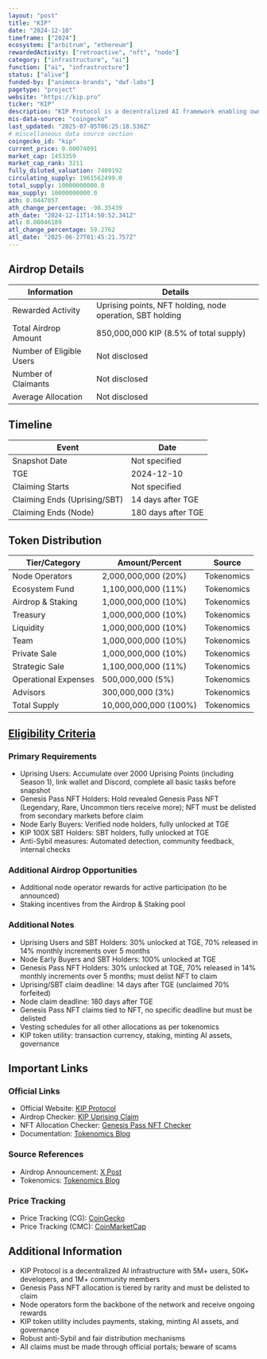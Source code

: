 ```yaml
---
layout: "post"
title: "KIP"
date: "2024-12-10"
timeframe: ["2024"]
ecosystem: ["arbitrum", "ethereum"]
rewardedActivity: ["retroactive", "nft", "node"]
category: ["infrastructure", "ai"]
function: ["ai", "infrastructure"]
status: ["alive"]
funded-by: ["animoca-brands", "dwf-labs"]
pagetype: "project"
website: "https://kip.pro"
ticker: "KIP"
description: "KIP Protocol is a decentralized AI framework enabling owners of AI apps, models, and knowledge bases to deploy, connect, and monetize their AI assets in Web3. It empowers developers and contributors through a robust, battle-tested infrastructure and community-driven incentives."
mis-data-source: "coingecko"
last_updated: "2025-07-05T06:25:18.536Z"
# miscellaneous data source section
coingecko_id: "kip"
current_price: 0.00074091
market_cap: 1453359
market_cap_rank: 3211
fully_diluted_valuation: 7409192
circulating_supply: 1961562499.0
total_supply: 10000000000.0
max_supply: 10000000000.0
ath: 0.0447057
ath_change_percentage: -98.35439
ath_date: "2024-12-11T14:50:52.341Z"
atl: 0.00046189
atl_change_percentage: 59.2762
atl_date: "2025-06-27T01:45:21.757Z"
---
```


## Airdrop Details

| Information              | Details                                                                 |
| ------------------------ | ----------------------------------------------------------------------- |
| Rewarded Activity        | Uprising points, NFT holding, node operation, SBT holding                |
| Total Airdrop Amount     | 850,000,000 KIP (8.5% of total supply)                                  |
| Number of Eligible Users | Not disclosed                                                           |
| Number of Claimants      | Not disclosed                                                           |
| Average Allocation       | Not disclosed                                                           |

## Timeline

| Event                    | Date                  |
| ------------------------ | --------------------- |
| Snapshot Date            | Not specified         |
| TGE                      | 2024-12-10            |
| Claiming Starts          | Not specified         |
| Claiming Ends (Uprising/SBT) | 14 days after TGE  |
| Claiming Ends (Node)     | 180 days after TGE    |

## Token Distribution

| Tier/Category           | Amount/Percent         | Source                |
| ----------------------- | --------------------- | --------------------- |
| Node Operators          | 2,000,000,000 (20%)    | Tokenomics            |
| Ecosystem Fund          | 1,100,000,000 (11%)    | Tokenomics            |
| Airdrop & Staking       | 1,000,000,000 (10%)    | Tokenomics            |
| Treasury                | 1,000,000,000 (10%)    | Tokenomics            |
| Liquidity               | 1,000,000,000 (10%)    | Tokenomics            |
| Team                    | 1,000,000,000 (10%)    | Tokenomics            |
| Private Sale            | 1,000,000,000 (10%)    | Tokenomics            |
| Strategic Sale          | 1,100,000,000 (11%)    | Tokenomics            |
| Operational Expenses    | 500,000,000 (5%)       | Tokenomics            |
| Advisors                | 300,000,000 (3%)       | Tokenomics            |
| Total Supply            | 10,000,000,000 (100%)  | Tokenomics            |

## [Eligibility Criteria](https://x.com/KIPprotocol/status/1866076757478310285?lang=en)

### Primary Requirements

- Uprising Users: Accumulate over 2000 Uprising Points (including Season 1), link wallet and Discord, complete all basic tasks before snapshot
- Genesis Pass NFT Holders: Hold revealed Genesis Pass NFT (Legendary, Rare, Uncommon tiers receive more); NFT must be delisted from secondary markets before claim
- Node Early Buyers: Verified node holders, fully unlocked at TGE
- KIP 100X SBT Holders: SBT holders, fully unlocked at TGE
- Anti-Sybil measures: Automated detection, community feedback, internal checks

### Additional Airdrop Opportunities

- Additional node operator rewards for active participation (to be announced)
- Staking incentives from the Airdrop & Staking pool

### Additional Notes

- Uprising Users and SBT Holders: 30% unlocked at TGE, 70% released in 14% monthly increments over 5 months
- Node Early Buyers and SBT Holders: 100% unlocked at TGE
- Genesis Pass NFT Holders: 30% unlocked at TGE, 70% released in 14% monthly increments over 5 months; must delist NFT to claim
- Uprising/SBT claim deadline: 14 days after TGE (unclaimed 70% forfeited)
- Node claim deadline: 180 days after TGE
- Genesis Pass NFT claims tied to NFT, no specific deadline but must be delisted
- Vesting schedules for all other allocations as per tokenomics
- KIP token utility: transaction currency, staking, minting AI assets, governance

## Important Links

### Official Links
- Official Website: [KIP Protocol](https://kip.pro)
- Airdrop Checker: [KIP Uprising Claim](https://uprising.kip.pro/claim)
- NFT Allocation Checker: [Genesis Pass NFT Checker](https://uprising.kip.pro/nft)
- Documentation: [Tokenomics Blog](https://www.kip.pro/blog-posts/kip-tokenomics)

### Source References
- Airdrop Announcement: [X Post](https://x.com/KIPprotocol/status/1866076757478310285?lang=en)
- Tokenomics: [Tokenomics Blog](https://www.kip.pro/blog-posts/kip-tokenomics)

### Price Tracking
- Price Tracking (CG): [CoinGecko](https://www.coingecko.com/en/coins/kip)
- Price Tracking (CMC): [CoinMarketCap](https://coinmarketcap.com/currencies/kip-protocol/)

## Additional Information

- KIP Protocol is a decentralized AI infrastructure with 5M+ users, 50K+ developers, and 1M+ community members
- Genesis Pass NFT allocation is tiered by rarity and must be delisted to claim
- Node operators form the backbone of the network and receive ongoing rewards
- KIP token utility includes payments, staking, minting AI assets, and governance
- Robust anti-Sybil and fair distribution mechanisms
- All claims must be made through official portals; beware of scams